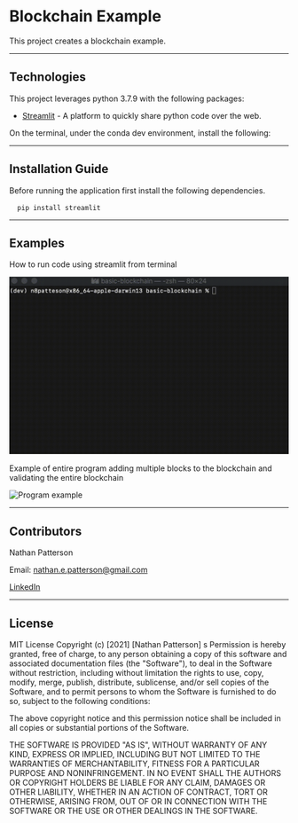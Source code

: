 # Blockchain Example

This project creates a blockchain example.

---

## Technologies

This project leverages python 3.7.9 with the following packages:

* [Streamlit](https://streamlit.io/) - A platform to quickly share python code over the web.

On the terminal, under the conda dev environment, install the following:

---

## Installation Guide

Before running the application first install the following dependencies.

```
  pip install streamlit
```

---

## Examples

How to run code using streamlit from terminal

![Example streamlit](./Resources/terminal-example.gif)


Example of entire program adding multiple blocks to the blockchain and validating the entire blockchain

![Program example](./Resources/program-example.gif) 

---

## Contributors 

Nathan Patterson

Email: nathan.e.patterson@gmail.com

[LinkedIn](https://www.linkedin.com/in/natepatterson/)

---

## License

MIT License
Copyright (c) [2021] [Nathan Patterson]
s
Permission is hereby granted, free of charge, to any person obtaining a copy of this software and associated documentation files (the "Software"), to deal in the Software without restriction, including without limitation the rights to use, copy, modify, merge, publish, distribute, sublicense, and/or sell copies of the Software, and to permit persons to whom the Software is furnished to do so, subject to the following conditions:

The above copyright notice and this permission notice shall be included in all copies or substantial portions of the Software.

THE SOFTWARE IS PROVIDED "AS IS", WITHOUT WARRANTY OF ANY KIND, EXPRESS OR IMPLIED, INCLUDING BUT NOT LIMITED TO THE WARRANTIES OF MERCHANTABILITY, FITNESS FOR A PARTICULAR PURPOSE AND NONINFRINGEMENT. IN NO EVENT SHALL THE AUTHORS OR COPYRIGHT HOLDERS BE LIABLE FOR ANY CLAIM, DAMAGES OR OTHER LIABILITY, WHETHER IN AN ACTION OF CONTRACT, TORT OR OTHERWISE, ARISING FROM, OUT OF OR IN CONNECTION WITH THE SOFTWARE OR THE USE OR OTHER DEALINGS IN THE SOFTWARE.
